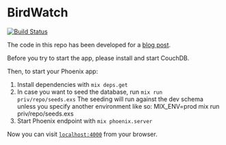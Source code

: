 # BirdWatch

[![Build Status](https://travis-ci.org/mkrogemann/bird_watch.svg)](https://travis-ci.org/mkrogemann/bird_watch)

The code in this repo has been developed for a [blog post](https://blog.codecentric.de/en/2016/01/elixir-phoenix-couchdb-introduction/).

Before you try to start the app, please install and start CouchDB.

Then, to start your Phoenix app:

  1. Install dependencies with `mix deps.get`
  2. In case you want to seed the database, run `mix run priv/repo/seeds.exs`
     The seeding will run against the dev schema unless you specify another environment like so:
     MIX_ENV=prod mix run priv/repo/seeds.exs
  3. Start Phoenix endpoint with `mix phoenix.server`

Now you can visit [`localhost:4000`](http://localhost:4000) from your browser.
